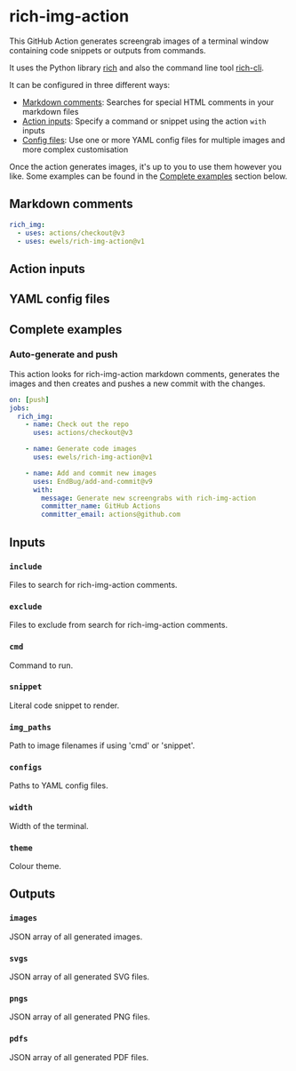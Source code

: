 # rich-img-action

This GitHub Action generates screengrab images of a terminal window containing code snippets or outputs from commands.

It uses the Python library [rich](https://github.com/textualize/rich) and also the command line tool [rich-cli](https://github.com/textualize/rich-cli/).

It can be configured in three different ways:

- [Markdown comments](#markdown-comments): Searches for special HTML comments in your markdown files
- [Action inputs](#action-inputs): Specify a command or snippet using the action `with` inputs
- [Config files](#yaml-config-files): Use one or more YAML config files for multiple images and more complex customisation

Once the action generates images, it's up to you to use them however you like.
Some examples can be found in the [Complete examples](#complete-examples) section below.

## Markdown comments

```yaml
rich_img:
  - uses: actions/checkout@v3
  - uses: ewels/rich-img-action@v1
```

## Action inputs

## YAML config files

## Complete examples

### Auto-generate and push

This action looks for rich-img-action markdown comments, generates the images and then creates and pushes a new commit with the changes.

```yaml
on: [push]
jobs:
  rich_img:
    - name: Check out the repo
      uses: actions/checkout@v3

    - name: Generate code images
      uses: ewels/rich-img-action@v1

    - name: Add and commit new images
      uses: EndBug/add-and-commit@v9
      with:
        message: Generate new screengrabs with rich-img-action
        committer_name: GitHub Actions
        committer_email: actions@github.com
```

## Inputs

### `include`

Files to search for rich-img-action comments.

### `exclude`

Files to exclude from search for rich-img-action comments.

### `cmd`

Command to run.

### `snippet`

Literal code snippet to render.

### `img_paths`

Path to image filenames if using 'cmd' or 'snippet'.

### `configs`

Paths to YAML config files.

### `width`

Width of the terminal.

### `theme`

Colour theme.

## Outputs

### `images`

JSON array of all generated images.

### `svgs`

JSON array of all generated SVG files.

### `pngs`

JSON array of all generated PNG files.

### `pdfs`

JSON array of all generated PDF files.
